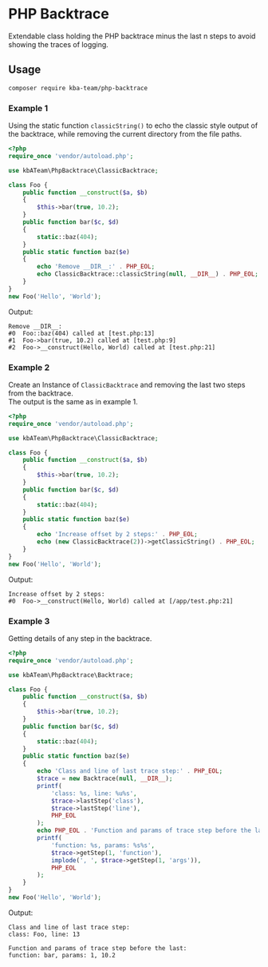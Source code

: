 # PHP Backtrace

Extendable class holding the PHP backtrace minus the last n steps to avoid
showing the traces of logging.

## Usage

`composer require kba-team/php-backtrace`

### Example 1

Using the static function `classicString()` to echo the classic style output of
the backtrace, while removing the current directory from the file paths.

```php
<?php
require_once 'vendor/autoload.php';

use kbATeam\PhpBacktrace\ClassicBacktrace;

class Foo {
    public function __construct($a, $b)
    {
        $this->bar(true, 10.2);
    }
    public function bar($c, $d)
    {
        static::baz(404);
    }
    public static function baz($e)
    {
        echo 'Remove __DIR__:' . PHP_EOL;
        echo ClassicBacktrace::classicString(null, __DIR__) . PHP_EOL;
    }
}
new Foo('Hello', 'World');
```
Output:
```
Remove __DIR__:
#0  Foo::baz(404) called at [test.php:13]
#1  Foo->bar(true, 10.2) called at [test.php:9]
#2  Foo->__construct(Hello, World) called at [test.php:21]
```

### Example 2

Create an Instance of `ClassicBacktrace` and removing the last two steps from
the backtrace.   
The output is the same as in example 1.

```php
<?php
require_once 'vendor/autoload.php';

use kbATeam\PhpBacktrace\ClassicBacktrace;

class Foo {
    public function __construct($a, $b)
    {
        $this->bar(true, 10.2);
    }
    public function bar($c, $d)
    {
        static::baz(404);
    }
    public static function baz($e)
    {
        echo 'Increase offset by 2 steps:' . PHP_EOL;
        echo (new ClassicBacktrace(2))->getClassicString() . PHP_EOL;
    }
}
new Foo('Hello', 'World');
```
Output:
```
Increase offset by 2 steps:
#0  Foo->__construct(Hello, World) called at [/app/test.php:21]
```

### Example 3

Getting details of any step in the backtrace.

```php
<?php
require_once 'vendor/autoload.php';

use kbATeam\PhpBacktrace\Backtrace;

class Foo {
    public function __construct($a, $b)
    {
        $this->bar(true, 10.2);
    }
    public function bar($c, $d)
    {
        static::baz(404);
    }
    public static function baz($e)
    {
        echo 'Class and line of last trace step:' . PHP_EOL;
        $trace = new Backtrace(null, __DIR__);
        printf(
            'class: %s, line: %u%s',
            $trace->lastStep('class'),
            $trace->lastStep('line'),
            PHP_EOL
        );
        echo PHP_EOL . 'Function and params of trace step before the last:' . PHP_EOL;
        printf(
            'function: %s, params: %s%s',
            $trace->getStep(1, 'function'),
            implode(', ', $trace->getStep(1, 'args')),
            PHP_EOL
        );
    }
}
new Foo('Hello', 'World');
```
Output:
```
Class and line of last trace step:
class: Foo, line: 13

Function and params of trace step before the last:
function: bar, params: 1, 10.2
```